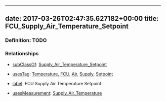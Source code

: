 
---
date: 2017-03-26T02:47:35.627182+00:00
title: FCU_Supply_Air_Temperature_Setpoint
---
### Definition: TODO

### Relationships

* [subClassOf](http://www.w3.org/2000/01/rdf-schema#subClassOf): [Supply_Air_Temperature_Setpoint](https://brickschema.org/schema/1.0/Brick#Supply_Air_Temperature_Setpoint)

* [usesTag](https://brickschema.org/schema/1.0/BrickFrame#usesTag): [Temperature](https://brickschema.org/schema/1.0/BrickTag#Temperature), [FCU](https://brickschema.org/schema/1.0/BrickTag#FCU), [Air](https://brickschema.org/schema/1.0/BrickTag#Air), [Supply](https://brickschema.org/schema/1.0/BrickTag#Supply), [Setpoint](https://brickschema.org/schema/1.0/BrickTag#Setpoint)

* [label](http://www.w3.org/2000/01/rdf-schema#label): FCU Supply Air Temperature Setpoint

* [usesMeasurement](https://brickschema.org/schema/1.0/BrickFrame#usesMeasurement): [Supply_Air_Temperature](https://brickschema.org/schema/1.0/Brick#Supply_Air_Temperature)
